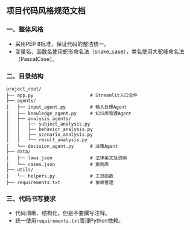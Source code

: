 ## 项目代码风格规范文档

### 一、整体风格

* 采用PEP 8标准，保证代码的整洁统一。
* 变量名、函数名使用蛇形命名法（snake_case），类名使用大驼峰命名法（PascalCase）。

### 二、目录结构

```
project_root/
├── app.py                     # Streamlit入口文件
├── agents/
│   ├── input_agent.py         # 输入处理Agent
│   ├── knowledge_agent.py     # 知识库管理Agent
│   ├── analysis_agents/
│   │   ├── subject_analysis.py
│   │   ├── behavior_analysis.py
│   │   ├── scenario_analysis.py
│   │   └── result_analysis.py
│   └── decision_agent.py      # 决策Agent
├── data/
│   ├── laws.json              # 法律条文及说明
│   └── cases.json             # 案例库
├── utils/
│   └── helpers.py             # 工具函数
├── requirements.txt           # 依赖管理
```

### 三、代码书写要求

* 代码清晰、结构化，但是不要撰写注释。
* 统一使用`requirements.txt`管理Python依赖。

